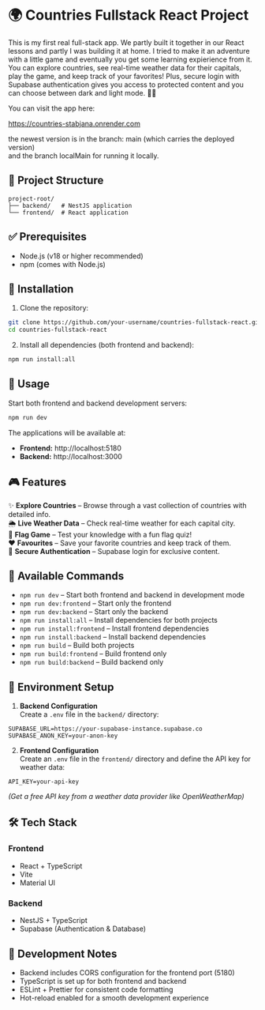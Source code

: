 # 🌍 Countries Fullstack React Project

This is my first real full-stack app. We partly built it together in our React lessons and partly I was building it at home. I tried to make it an adventure with a little game and eventually you get some learning expierience from it. You can explore countries, see real-time weather data for their capitals, play the game, and keep track of your favorites! Plus, secure login with Supabase authentication gives you access to protected content and you can choose between dark and light mode. 🐠🐝

You can visit the app here:

https://countries-stabjana.onrender.com

the newest version is in the branch: main (which carries the deployed version)  
and the branch localMain for running it locally.

## 📂 Project Structure

```shell
project-root/
├── backend/   # NestJS application
└── frontend/  # React application
```

## ✅ Prerequisites

- Node.js (v18 or higher recommended)
- npm (comes with Node.js)

## 🔧 Installation

1. Clone the repository:

```bash
git clone https://github.com/your-username/countries-fullstack-react.git
cd countries-fullstack-react
```

2. Install all dependencies (both frontend and backend):

```bash
npm run install:all
```

## 🚀 Usage

Start both frontend and backend development servers:

```bash
npm run dev
```

The applications will be available at:

- **Frontend:** http://localhost:5180
- **Backend:** http://localhost:3000

## 🎮 Features

✨ **Explore Countries** – Browse through a vast collection of countries with detailed info.  
🌦 **Live Weather Data** – Check real-time weather for each capital city.  
🎏 **Flag Game** – Test your knowledge with a fun flag quiz!  
❤️ **Favourites** – Save your favorite countries and keep track of them.  
🔐 **Secure Authentication** – Supabase login for exclusive content.

## 📌 Available Commands

- `npm run dev` – Start both frontend and backend in development mode
- `npm run dev:frontend` – Start only the frontend
- `npm run dev:backend` – Start only the backend
- `npm run install:all` – Install dependencies for both projects
- `npm run install:frontend` – Install frontend dependencies
- `npm run install:backend` – Install backend dependencies
- `npm run build` – Build both projects
- `npm run build:frontend` – Build frontend only
- `npm run build:backend` – Build backend only

## 🌱 Environment Setup

1. **Backend Configuration**  
   Create a `.env` file in the `backend/` directory:

```env
SUPABASE_URL=https://your-supabase-instance.supabase.co
SUPABASE_ANON_KEY=your-anon-key
```

2. **Frontend Configuration**  
   Create an `.env` file in the `frontend/` directory and define the API key for weather data:

```env
API_KEY=your-api-key
```

_(Get a free API key from a weather data provider like OpenWeatherMap)_

## 🛠 Tech Stack

### **Frontend**

- React + TypeScript
- Vite
- Material UI

### **Backend**

- NestJS + TypeScript
- Supabase (Authentication & Database)

## 📝 Development Notes

- Backend includes CORS configuration for the frontend port (5180)
- TypeScript is set up for both frontend and backend
- ESLint + Prettier for consistent code formatting
- Hot-reload enabled for a smooth development experience
